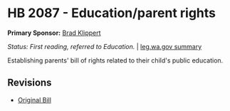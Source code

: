 # HB 2087 - Education/parent rights
**Primary Sponsor:** [Brad Klippert](/person/leg/brad.klippert.md)

*Status: First reading, referred to Education.* | [leg.wa.gov summary](https://app.leg.wa.gov/billsummary?BillNumber=2087&Year=2021)

Establishing parents' bill of rights related to their child's public education.

## Revisions
* [Original Bill](1/)